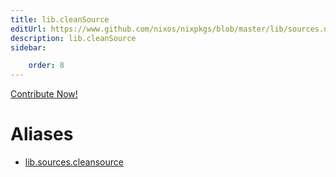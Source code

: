 ```yaml
---
title: lib.cleanSource
editUrl: https://www.github.com/nixos/nixpkgs/blob/master/lib/sources.nix#L52C17
description: lib.cleanSource
sidebar:

    order: 8
---
```


<a href="https://www.github.com/nixos/nixpkgs/blob/master/lib/sources.nix#L52C17">Contribute Now!</a>


# Aliases

- [lib.sources.cleansource](/nix-doc-comments/reference/lib/sources/lib-sources-cleansource)


